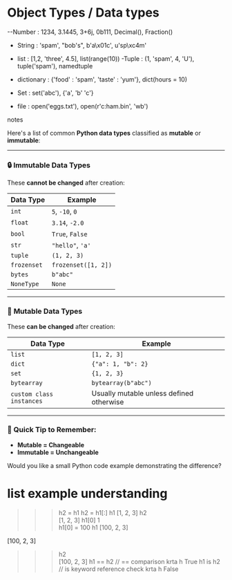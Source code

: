 # Object Types / Data types

--Number : 1234, 3.1445, 3+6j, 0b111, Decimal(), Fraction()

- String : 'spam', "bob's", b'a\x01c', u'sp\xc4m'
- list : [1,2, 'three', 4.5], list(range(10))
-Tuple : (1, 'spam', 4, 'U'), tuple('spam'), namedtuple
- dictionary : {'food' : 'spam', 'taste' : 'yum'}, dict(hours = 10)

- Set : set('abc'), {'a', 'b' 'c'}

- file : open('eggs.txt'), open(r'c:ham.bin', 'wb')

notes

Here's a list of common **Python data types** classified as **mutable** or **immutable**:

---

### 🔒 **Immutable Data Types**

These **cannot be changed** after creation:

| Data Type   | Example             |
| ----------- | ------------------- |
| `int`       | `5`, `-10`, `0`     |
| `float`     | `3.14`, `-2.0`      |
| `bool`      | `True`, `False`     |
| `str`       | `"hello"`, `'a'`    |
| `tuple`     | `(1, 2, 3)`         |
| `frozenset` | `frozenset([1, 2])` |
| `bytes`     | `b"abc"`            |
| `NoneType`  | `None`              |

---

### 🔄 **Mutable Data Types**

These **can be changed** after creation:

| Data Type                | Example                                  |
| ------------------------ | ---------------------------------------- |
| `list`                   | `[1, 2, 3]`                              |
| `dict`                   | `{"a": 1, "b": 2}`                       |
| `set`                    | `{1, 2, 3}`                              |
| `bytearray`              | `bytearray(b"abc")`                      |
| `custom class instances` | Usually mutable unless defined otherwise |

---

### 🧠 Quick Tip to Remember:

* **Mutable = Changeable**
* **Immutable = Unchangeable**

Would you like a small Python code example demonstrating the difference?

# list example understanding
>>> h2 = h1
>>> h2 = h1[:]
>>> h1
[1, 2, 3]
>>> h2   
[1, 2, 3]
>>> h1[0]
1   
>>> h1[0] = 100
>>> h1
[100, 2, 3]
>>> 

[100, 2, 3]
>>> h2     
[100, 2, 3]
>>> h1 == h2   // == comparison krta h 
True
>>> h1 is h2   // is keyword reference check krta h 
False
>>>  